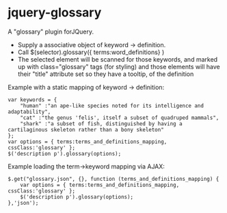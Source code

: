 # jquery-glossary
A "glossary" plugin forJQuery.

- Supply a associative object of keyword -> definition.
- Call $(selector).glossary({ terms:word_definitions} )
- The selected element will be scanned for those keywords, and marked up with class="glossary" tags (for styling) and those elements will have their "title" attribute set so they have a tooltip, of the definition

Example with a static mapping of keyword -> definition:

    var keywords = {
        "human" :"an ape-like species noted for its intelligence and adaptability",
        "cat" :"the genus 'felis', itself a subset of quadruped mammals",
        "shark" :"a subset of fish, distinguished by having a cartilaginous skeleton rather than a bony skeleton"
    };
    var options = { terms:terms_and_definitions_mapping, cssClass:'glossary' };
    $('description p').glossary(options);

Example loading the term->keyword mapping via AJAX:

    $.get("glossary.json", {}, function (terms_and_definitions_mapping) {
        var options = { terms:terms_and_definitions_mapping, cssClass:'glossary' };
        $('description p').glossary(options);
    },'json');
